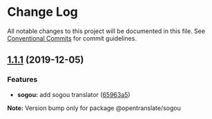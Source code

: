 # Change Log

All notable changes to this project will be documented in this file.
See [Conventional Commits](https://conventionalcommits.org) for commit guidelines.

## [1.1.1](https://github.com/OpenTranslate/OpenTranslate/compare/v1.1.0...v1.1.1) (2019-12-05)


### Features

* **sogou:** add sogou translator ([65963a5](https://github.com/OpenTranslate/OpenTranslate/commit/65963a5))







**Note:** Version bump only for package @opentranslate/sogou
